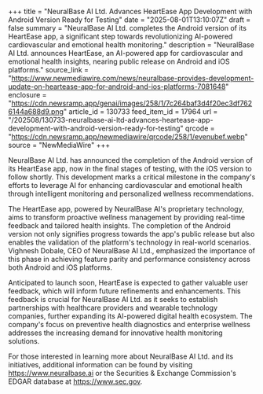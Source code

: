 +++
title = "NeuralBase AI Ltd. Advances HeartEase App Development with Android Version Ready for Testing"
date = "2025-08-01T13:10:07Z"
draft = false
summary = "NeuralBase AI Ltd. completes the Android version of its HeartEase app, a significant step towards revolutionizing AI-powered cardiovascular and emotional health monitoring."
description = "NeuralBase AI Ltd. announces HeartEase, an AI-powered app for cardiovascular and emotional health insights, nearing public release on Android and iOS platforms."
source_link = "https://www.newmediawire.com/news/neuralbase-provides-development-update-on-heartease-app-for-android-and-ios-platforms-7081648"
enclosure = "https://cdn.newsramp.app/genai/images/258/1/7c264baf3d4f20ec3df7626144a688d9.png"
article_id = 130733
feed_item_id = 17964
url = "/202508/130733-neuralbase-ai-ltd-advances-heartease-app-development-with-android-version-ready-for-testing"
qrcode = "https://cdn.newsramp.app/newmediawire/qrcode/258/1/evenubef.webp"
source = "NewMediaWire"
+++

<p>NeuralBase AI Ltd. has announced the completion of the Android version of its HeartEase app, now in the final stages of testing, with the iOS version to follow shortly. This development marks a critical milestone in the company's efforts to leverage AI for enhancing cardiovascular and emotional health through intelligent monitoring and personalized wellness recommendations.</p><p>The HeartEase app, powered by NeuralBase AI's proprietary technology, aims to transform proactive wellness management by providing real-time feedback and tailored health insights. The completion of the Android version not only signifies progress towards the app's public release but also enables the validation of the platform's technology in real-world scenarios. Vighnesh Dobale, CEO of NeuralBase AI Ltd., emphasized the importance of this phase in achieving feature parity and performance consistency across both Android and iOS platforms.</p><p>Anticipated to launch soon, HeartEase is expected to gather valuable user feedback, which will inform future refinements and enhancements. This feedback is crucial for NeuralBase AI Ltd. as it seeks to establish partnerships with healthcare providers and wearable technology companies, further expanding its AI-powered digital health ecosystem. The company's focus on preventive health diagnostics and enterprise wellness addresses the increasing demand for innovative health monitoring solutions.</p><p>For those interested in learning more about NeuralBase AI Ltd. and its initiatives, additional information can be found by visiting <a href='https://www.neuralbase.ai' rel='nofollow' target='_blank'>https://www.neuralbase.ai</a> or the Securities & Exchange Commission's EDGAR database at <a href='https://www.sec.gov' rel='nofollow' target='_blank'>https://www.sec.gov</a>.</p>